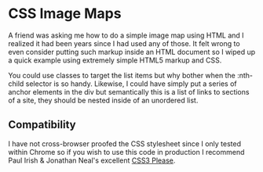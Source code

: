 # CSS Image Maps

A friend was asking me how to do a simple image map using HTML and I
realized it had been years since I had used any of those. It felt wrong
to even consider putting such markup inside an HTML document so I wiped
up a quick example using extremely simple HTML5 markup and CSS.

You could use classes to target the list items but why bother when the
:nth-child selector is so handy. Likewise, I could have simply put a
series of anchor elements in the div but semantically this is a list of
links to sections of a site, they should be nested inside of an
unordered list.

## Compatibility

I have not cross-browser proofed the CSS stylesheet since I only tested
within Chrome so if you wish to use this code in production I recommend 
Paul Irish & Jonathan Neal's excellent [CSS3 Please](http://css3please.com/).

